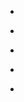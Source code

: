 
- [](/2020/08/g341dg1/)

- [](/2020/08/g1plnbb/)

- [](/2020/08/g1kj9db/)

- [](/2020/06/fwhtsdx/)

- [](/2019/06/eqkw4af/)
